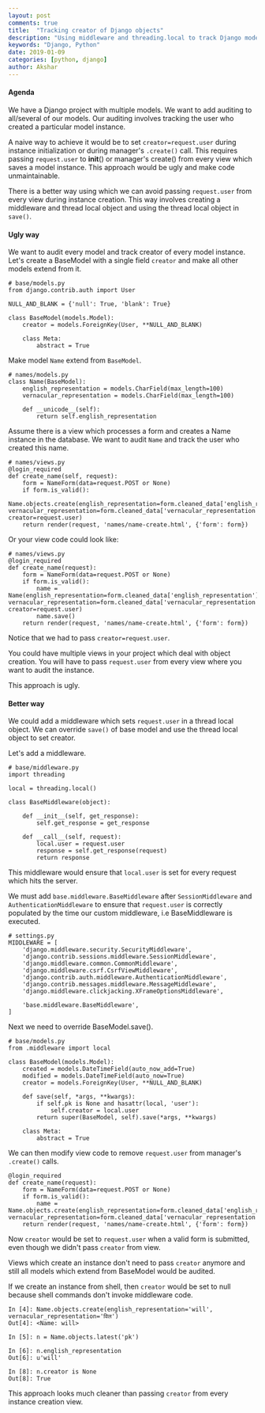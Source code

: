 ```yaml
---
layout: post
comments: true
title:  "Tracking creator of Django objects"
description: "Using middleware and threading.local to track Django model object creator"
keywords: "Django, Python"
date: 2019-01-09
categories: [python, django]
author: Akshar
---
```


#### Agenda

We have a Django project with multiple models. We want to add auditing to all/several of our models. Our auditing involves tracking the user who created a particular model instance.

A naive way to achieve it would be to set `creator=request.user` during instance initialization or during manager's `.create()` call. This requires passing `request.user` to __init__() or manager's create() from every view which saves a model instance. This approach would be ugly and make code unmaintainable.

There is a better way using which we can avoid passing `request.user` from every view during instance creation. This way involves creating a middleware and thread local object and using the thread local object in `save()`.

#### Ugly way

We want to audit every model and track creator of every model instance. Let's create a BaseModel with a single field `creator` and make all other models extend from it.

    # base/models.py
    from django.contrib.auth import User

    NULL_AND_BLANK = {'null': True, 'blank': True}

    class BaseModel(models.Model):
        creator = models.ForeignKey(User, **NULL_AND_BLANK)

        class Meta:
            abstract = True

Make model `Name` extend from `BaseModel`.

    # names/models.py
    class Name(BaseModel):
        english_representation = models.CharField(max_length=100)
        vernacular_representation = models.CharField(max_length=100)

        def __unicode__(self):
            return self.english_representation

Assume there is a view which processes a form and creates a Name instance in the database. We want to audit `Name` and track the user who created this name.

    # names/views.py
    @login_required
    def create_name(self, request):
        form = NameForm(data=request.POST or None)
        if form.is_valid():
            Name.objects.create(english_representation=form.cleaned_data['english_representation'], vernacular_representation=form.cleaned_data['vernacular_representation'], creator=request.user)
        return render(request, 'names/name-create.html', {'form': form})

Or your view code could look like:

    # names/views.py
    @login_required
    def create_name(request):
        form = NameForm(data=request.POST or None)
        if form.is_valid():
            name = Name(english_representation=form.cleaned_data['english_representation'], vernacular_representation=form.cleaned_data['vernacular_representation'], creator=request.user)
            name.save()
        return render(request, 'names/name-create.html', {'form': form})

Notice that we had to pass `creator=request.user`.

You could have multiple views in your project which deal with object creation. You will have to pass `request.user` from every view where you want to audit the instance.

This approach is ugly.

#### Better way

We could add a middleware which sets `request.user` in a thread local object. We can override `save()` of base model and use the thread local object to set creator.

Let's add a middleware.

    # base/middleware.py
    import threading

    local = threading.local()

    class BaseMiddleware(object):

        def __init__(self, get_response):
            self.get_response = get_response

        def __call__(self, request):
            local.user = request.user
            response = self.get_response(request)
            return response

This middleware would ensure that `local.user` is set for every request which hits the server.

We must add `base.middleware.BaseMiddleware` after `SessionMiddleware` and `AuthenticationMiddleware` to ensure that `request.user` is correctly populated by the time our custom middleware, i.e BaseMiddleware is executed.

    # settings.py
    MIDDLEWARE = [
        'django.middleware.security.SecurityMiddleware',
        'django.contrib.sessions.middleware.SessionMiddleware',
        'django.middleware.common.CommonMiddleware',
        'django.middleware.csrf.CsrfViewMiddleware',
        'django.contrib.auth.middleware.AuthenticationMiddleware',
        'django.contrib.messages.middleware.MessageMiddleware',
        'django.middleware.clickjacking.XFrameOptionsMiddleware',

        'base.middleware.BaseMiddleware',
    ]

Next we need to override BaseModel.save().

    # base/models.py
    from .middleware import local

    class BaseModel(models.Model):
        created = models.DateTimeField(auto_now_add=True)
        modified = models.DateTimeField(auto_now=True)
        creator = models.ForeignKey(User, **NULL_AND_BLANK)

        def save(self, *args, **kwargs):
            if self.pk is None and hasattr(local, 'user'):
                self.creator = local.user
            return super(BaseModel, self).save(*args, **kwargs)

        class Meta:
            abstract = True

We can then modify view code to remove `request.user` from manager's `.create()` calls.

    @login_required
    def create_name(request):
        form = NameForm(data=request.POST or None)
        if form.is_valid():
            name = Name.objects.create(english_representation=form.cleaned_data['english_representation'], vernacular_representation=form.cleaned_data['vernacular_representation'])
        return render(request, 'names/name-create.html', {'form': form})

Now `creator` would be set to `request.user` when a valid form is submitted, even though we didn't pass `creator` from view.

Views which create an instance don't need to pass `creator` anymore and still all models which extend from BaseModel would be audited.

If we create an instance from shell, then `creator` would be set to null because shell commands don't invoke middleware code.

    In [4]: Name.objects.create(english_representation='will', vernacular_representation='विल')
    Out[4]: <Name: will>

    In [5]: n = Name.objects.latest('pk')

    In [6]: n.english_representation
    Out[6]: u'will'

    In [8]: n.creator is None
    Out[8]: True

This approach looks much cleaner than passing `creator` from every instance creation view.
